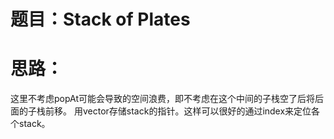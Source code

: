 # 题目：Stack of Plates

# 思路：
这里不考虑popAt可能会导致的空间浪费，即不考虑在这个中间的子栈空了后将后面的子栈前移。
用vector存储stack的指针。这样可以很好的通过index来定位各个stack。
